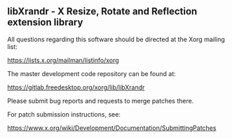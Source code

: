 libXrandr - X Resize, Rotate and Reflection extension library
--------------------------------------------------------------

All questions regarding this software should be directed at the
Xorg mailing list:

  https://lists.x.org/mailman/listinfo/xorg

The master development code repository can be found at:

  https://gitlab.freedesktop.org/xorg/lib/libXrandr

Please submit bug reports and requests to merge patches there.

For patch submission instructions, see:

  https://www.x.org/wiki/Development/Documentation/SubmittingPatches

